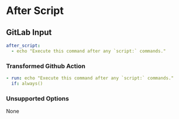 # After Script

## GitLab Input

```yaml
after_script:
  - echo "Execute this command after any `script:` commands."
```

### Transformed Github Action

```yaml
- run: echo "Execute this command after any `script:` commands."
  if: always()
```

### Unsupported Options

None
